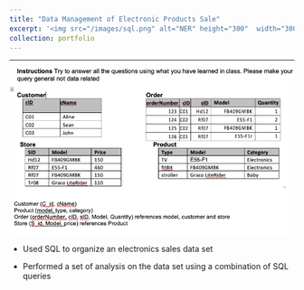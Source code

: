 ```yaml
---
title: "Data Management of Electronic Products Sale"
excerpt: '<img src="/images/sql.png" alt="NER" height="300"  width="300">'
collection: portfolio
---
```


____________

<img src="/images/sql.png">


* Used SQL to organize an electronics sales data set


* Performed a set of analysis on the data set using a combination of SQL queries
